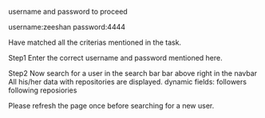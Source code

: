 username and password to proceed

username:zeeshan
password:4444

Have matched all the criterias mentioned in the task.

Step1
Enter the correct username and password mentioned here.

Step2
Now search for a user in the search bar bar above right in the navbar
All his/her data with repositories are displayed.
dynamic fields:
followers
following
reposiories


Please refresh the page once before searching for a new user.